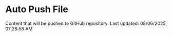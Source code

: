 # Auto Push File

Content that will be pushed to GitHub repository.
Last updated: 08/06/2025, 07:26:58 AM